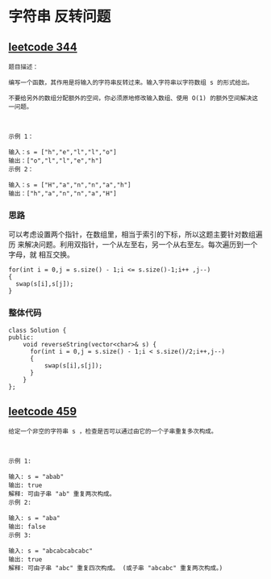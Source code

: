 # 字符串 反转问题

## [leetcode 344](https://leetcode.cn/problems/reverse-string/submissions/)

```
题目描述：

编写一个函数，其作用是将输入的字符串反转过来。输入字符串以字符数组 s 的形式给出。

不要给另外的数组分配额外的空间，你必须原地修改输入数组、使用 O(1) 的额外空间解决这一问题。

 

示例 1：

输入：s = ["h","e","l","l","o"]
输出：["o","l","l","e","h"]
示例 2：

输入：s = ["H","a","n","n","a","h"]
输出：["h","a","n","n","a","H"]

```

### 思路

可以考虑设置两个指针，在数组里，相当于索引的下标，所以这题主要针对数组遍历
来解决问题。利用双指针，一个从左至右，另一个从右至左。每次遍历到一个字母，就
相互交换。

```
for(int i = 0,j = s.size() - 1;i <= s.size()-1;i++ ,j--)
{
  swap(s[i],s[j]);
}
```

### 整体代码

```
class Solution {
public:
    void reverseString(vector<char>& s) {
      for(int i = 0,j = s.size() - 1;i < s.size()/2;i++,j--)
      {
          swap(s[i],s[j]);
      }
    }
};
```

## [leetcode 459](https://leetcode.cn/problems/repeated-substring-pattern/)

```
给定一个非空的字符串 s ，检查是否可以通过由它的一个子串重复多次构成。

 

示例 1:

输入: s = "abab"
输出: true
解释: 可由子串 "ab" 重复两次构成。
示例 2:

输入: s = "aba"
输出: false
示例 3:

输入: s = "abcabcabcabc"
输出: true
解释: 可由子串 "abc" 重复四次构成。 (或子串 "abcabc" 重复两次构成。)



```

### 